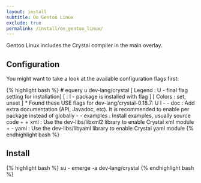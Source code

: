 ```yaml
---
layout: install
subtitle: On Gentoo Linux
exclude: true
permalink: /install/on_gentoo_linux/
---
```


Gentoo Linux includes the Crystal compiler in the main overlay.

## Configuration

You might want to take a look at the available configuration flags first:

<div class="code_section">
{% highlight bash %}
# equery u dev-lang/crystal
[ Legend : U - final flag setting for installation]
[        : I - package is installed with flag     ]
[ Colors : set, unset                             ]
 * Found these USE flags for dev-lang/crystal-0.18.7:
 U I
 - - doc      : Add extra documentation (API, Javadoc, etc). It is recommended to enable per package instead of globally
 - - examples : Install examples, usually source code
 + + xml      : Use the dev-libs/libxml2 library to enable Crystal xml module
 + - yaml     : Use the dev-libs/libyaml library to enable Crystal yaml module
{% endhighlight bash %}
</div>

## Install

<div class="code_section">
{% highlight bash %}
su -
emerge -a dev-lang/crystal
{% endhighlight bash %}
</div>
